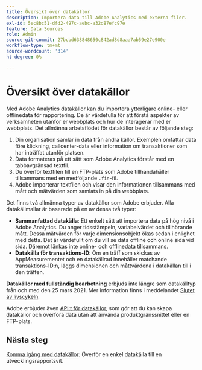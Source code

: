 ```yaml
---
title: Översikt över datakällor
description: Importera data till Adobe Analytics med externa filer.
exl-id: 5ec8bc51-dfd2-497c-aebc-a32d87efc97e
feature: Data Sources
role: Admin
source-git-commit: 27bcbd638848650c842ad8d8aaa7ab59e27e900e
workflow-type: tm+mt
source-wordcount: '314'
ht-degree: 0%

---
```


# Översikt över datakällor

Med Adobe Analytics datakällor kan du importera ytterligare online- eller offlinedata för rapportering. De är värdefulla för att förstå aspekter av verksamheten utanför er webbplats och hur de interagerar med er webbplats. Det allmänna arbetsflödet för datakällor består av följande steg:

1. Din organisation samlar in data från andra källor. Exemplen omfattar data före klickning, callcenter-data eller information om transaktioner som har inträffat utanför platsen.
1. Data formateras på ett sätt som Adobe Analytics förstår med en tabbavgränsad textfil.
1. Du överför textfilen till en FTP-plats som Adobe tillhandahåller tillsammans med en medföljande `.fin`-fil.
1. Adobe importerar textfilen och visar den informationen tillsammans med mått och mätvärden som samlats in på din webbplats.

Det finns två allmänna typer av datakällor som Adobe erbjuder. Alla datakällmallar är baserade på en av dessa två typer:

* **Sammanfattad datakälla**: Ett enkelt sätt att importera data på hög nivå i Adobe Analytics. Du anger tidsstämpeln, variabelvärdet och tillhörande mått. Dessa mätvärden för varje dimensionsobjekt ökas sedan i enlighet med detta. Det är värdefullt om du vill se data offline och online sida vid sida. Däremot länkas inte online- och offlinedata tillsammans.
* **Datakälla för transaktions-ID**: Om en träff som skickas av AppMeasurementet och en datakällrad innehåller matchande transaktions-ID:n, läggs dimensionen och måttvärdena i datakällan till i den träffen.

**Datakällor med fullständig bearbetning** erbjuds inte längre som datakälltyp från och med den 25 mars 2021. Mer information finns i meddelandet [Slutet av livscykeln](full-processing-eol.md).

Adobe erbjuder även [API:t för datakällor](https://developer.adobe.com/analytics-apis/docs/1.4/guides/data-sources/), som gör att du kan skapa datakällor och överföra data utan att använda produktgränssnittet eller en FTP-plats.

## Nästa steg

[Komma igång med datakällor](getting-started.md): Överför en enkel datakälla till en utvecklingsrapportsvit.
